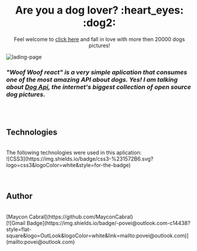 <h1 align="center"> Are you a dog lover? :heart_eyes: :dog2:</h1> 

<p align="center">Feel welcome to <a href="https://mayconcabral.github.io/woof-woof-react/">click here</a> and fall in love with more then 20000 dogs pictures! </p>

![lading-page](https://github.com/MayconCabral/woof-woof-react/blob/main/src/images/woofReact.gif)

<h3><em>"Woof Woof react" is a very simple aplication that consumes one of the most amazing API about dogs. Yes! I am talking about <a href="https://dog.ceo/dog-api/">Dog Api</a>, the internet's biggest collection of open source dog pictures.</em></h3>

<br />
<br />

## Technologies
<br />
The following technologies were used in this aplication:<br />
![CSS3](https://img.shields.io/badge/css3-%231572B6.svg?logo=css3&logoColor=white&style=for-the-badge)<br /> 

<br />
<br />

## Author
<br />
[Maycon Cabral](https://github.com/MayconCabral)
<br/>
[![Gmail Badge](https://img.shields.io/badge/-povei@outlook.com-c14438?style=flat-square&logo=OutLook&logoColor=white&link=mailto:povei@outlook.com)](mailto:povei@outlook.com)

